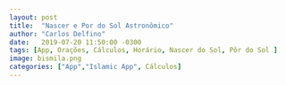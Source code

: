 ```yaml
---
layout: post
title:  "Nascer e Por do Sol Astronômico"
author: "Carlos Delfino"
date:   2019-07-20 11:50:00 -0300
tags: [App, Orações, Cálculos, Horário, Nascer do Sol, Pôr do Sol ]
image: bismila.png
categories: ["App","Islamic App", Cálculos]
---
```

